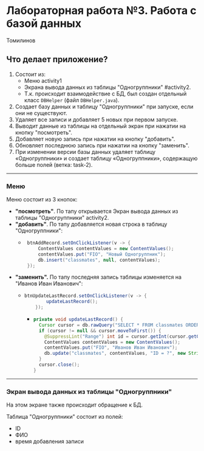# Лабораторная работа №3. Работа с базой данных
Томилинов

## Что делает приложение?
1. Состоит из:
   - Меню activity1
   - Экрана вывода данных из таблицы "Одногруппники" #activity2.
   - Т.к. происходит взаимодействие с БД, был создан отдельный класс `DBHelper` (файл `DBHelper.java`).
2. Создает базу данных и таблицу "Одногруппники" при запуске, если они не существуют.
3. Удаляет все записи и добавляет 5 новых при первом запуске.
4. Выводит данные из таблицы на отдельный экран при нажатии на кнопку "посмотреть".
5. Добавляет новую запись при нажатии на кнопку "добавить".
6. Обновляет последнюю запись при нажатии на кнопку "заменить".
7. При изменении версии базы данных удаляет таблицу «Одногруппники» и создает таблицу «Одногруппники», содержащую больше полей (ветка: task-2).

---
### <a id="activity1"> Меню </a>

Меню состоит из 3 кнопок:
- **"посмотреть"**. По тапу открывается Экран вывода данных из таблицы "Одногруппники" activity2.
- **"добавить"**. По тапу добавляется новая строка в таблицу "Одногруппники":
    -  ``` java
        btnAddRecord.setOnClickListener(v -> {
            ContentValues contentValues = new ContentValues();
            contentValues.put("FIO", "Новый Одногруппник");
            db.insert("classmates", null, contentValues);
        });
        ```
- **"заменить".** По тапу последняя запись таблицы изменяется на "Иванов Иван Иванович":
  - ``` java
    btnUpdateLastRecord.setOnClickListener(v -> {
            updateLastRecord();
        });
    ```
     -  ``` java
        private void updateLastRecord() {
          Cursor cursor = db.rawQuery("SELECT * FROM classmates ORDER BY ID DESC LIMIT 1", null);
          if (cursor != null && cursor.moveToFirst()) {
            @SuppressLint("Range") int id = cursor.getInt(cursor.getColumnIndex("ID"));
            ContentValues contentValues = new ContentValues();
            contentValues.put("FIO", "Иванов Иван Иванович");
            db.update("classmates", contentValues, "ID = ?", new String[]{String.valueOf(id)});
          }
          cursor.close();
        }
        ```
---
### <a id="activity2"> Экран вывода данных из таблицы "Одногруппники" </a>
На этом экране также происходит обращение к БД.

Таблица "Одногруппники" состоит из полей:
- ID
- ФИО
- время добавления записи
